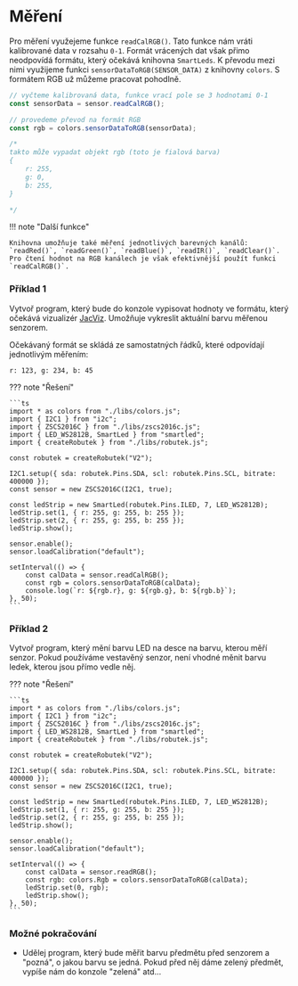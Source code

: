 # Měření

Pro měření využejeme funkce `readCalRGB()`. Tato funkce nám vráti kalibrované data v rozsahu `0-1`. Formát vrácených dat však přimo neodpovídá formátu, který očekává knihovna `SmartLeds`. K převodu mezi nimi využijeme funkci `sensorDataToRGB(SENSOR_DATA)` z knihovny `colors`. S formátem RGB už můžeme pracovat pohodlně.

```ts
// vyčteme kalibrovaná data, funkce vrací pole se 3 hodnotami 0-1
const sensorData = sensor.readCalRGB();

// provedeme převod na formát RGB
const rgb = colors.sensorDataToRGB(sensorData);

/*
takto může vypadat objekt rgb (toto je fialová barva)
{
    r: 255,
    g: 0,
    b: 255,
}

*/
```

!!! note "Další funkce"

    Knihovna umožňuje také měření jednotlivých barevných kanálů: `readRed()`, `readGreen()`, `readBlue()`, `readIR()`, `readClear()`. Pro čtení hodnot na RGB kanálech je však efektivnější použít funkci `readCalRGB()`.


### Příklad 1

Vytvoř program, který bude do konzole vypisovat hodnoty ve formátu, který očekává vizualizér [JacViz](https://viz.jaculus.org). Umožňuje vykreslit aktuální barvu měřenou senzorem.

Očekávaný formát se skládá ze samostatných řádků, které odpovídají jednotlivým měřením:

```
r: 123, g: 234, b: 45
```

??? note "Řešení"

    ```ts
    import * as colors from "./libs/colors.js";
    import { I2C1 } from "i2c";
    import { ZSCS2016C } from "./libs/zscs2016c.js";
    import { LED_WS2812B, SmartLed } from "smartled";
    import { createRobutek } from "./libs/robutek.js";

    const robutek = createRobutek("V2");

    I2C1.setup({ sda: robutek.Pins.SDA, scl: robutek.Pins.SCL, bitrate: 400000 });
    const sensor = new ZSCS2016C(I2C1, true);

    const ledStrip = new SmartLed(robutek.Pins.ILED, 7, LED_WS2812B);
    ledStrip.set(1, { r: 255, g: 255, b: 255 });
    ledStrip.set(2, { r: 255, g: 255, b: 255 });
    ledStrip.show();

    sensor.enable();
    sensor.loadCalibration("default");

    setInterval(() => {
        const calData = sensor.readCalRGB();
        const rgb = colors.sensorDataToRGB(calData);
        console.log(`r: ${rgb.r}, g: ${rgb.g}, b: ${rgb.b}`);
    }, 50);
    ```

### Příklad 2

Vytvoř program, který mění barvu LED na desce na barvu, kterou měří senzor. Pokud používáme vestavěný senzor, není vhodné měnit barvu ledek, kterou jsou přímo vedle něj.

??? note "Řešení"

    ```ts
    import * as colors from "./libs/colors.js";
    import { I2C1 } from "i2c";
    import { ZSCS2016C } from "./libs/zscs2016c.js";
    import { LED_WS2812B, SmartLed } from "smartled";
    import { createRobutek } from "./libs/robutek.js";

    const robutek = createRobutek("V2");

    I2C1.setup({ sda: robutek.Pins.SDA, scl: robutek.Pins.SCL, bitrate: 400000 });
    const sensor = new ZSCS2016C(I2C1, true);

    const ledStrip = new SmartLed(robutek.Pins.ILED, 7, LED_WS2812B);
    ledStrip.set(1, { r: 255, g: 255, b: 255 });
    ledStrip.set(2, { r: 255, g: 255, b: 255 });
    ledStrip.show();

    sensor.enable();
    sensor.loadCalibration("default");

    setInterval(() => {
        const calData = sensor.readRGB();
        const rgb: colors.Rgb = colors.sensorDataToRGB(calData);
        ledStrip.set(0, rgb);
        ledStrip.show();
    }, 50);
    ```

### Možné pokračování

- Udělej program, který bude měřit barvu předmětu před senzorem a "pozná", o jakou barvu se jedná. Pokud před něj dáme zelený předmět, vypíše nám do konzole "zelená" atd...
